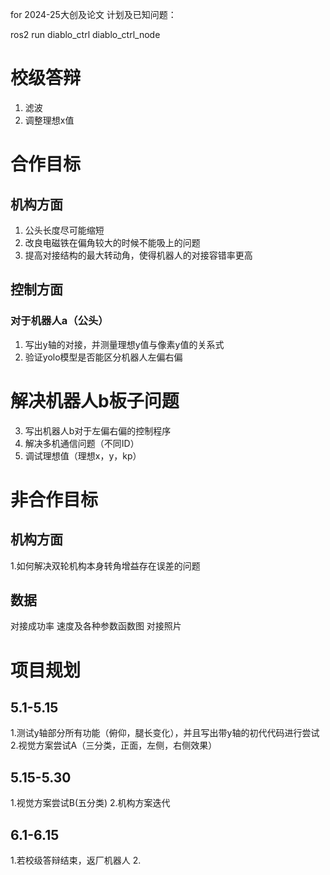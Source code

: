 for 2024-25大创及论文
计划及已知问题：


ros2 run diablo_ctrl diablo_ctrl_node

# 校级答辩

1. 滤波
2. 调整理想x值

# 合作目标

## 机构方面

1. 公头长度尽可能缩短
2. 改良电磁铁在偏角较大的时候不能吸上的问题
3. 提高对接结构的最大转动角，使得机器人的对接容错率更高

## 控制方面

### 对于机器人a（公头）

1. 写出y轴的对接，并测量理想y值与像素y值的关系式
2. 验证yolo模型是否能区分机器人左偏右偏

# 解决机器人b板子问题

3. 写出机器人b对于左偏右偏的控制程序
4. 解决多机通信问题（不同ID）
5. 调试理想值（理想x，y，kp）

# 非合作目标

## 机构方面

1.如何解决双轮机构本身转角增益存在误差的问题

## 数据

对接成功率
速度及各种参数函数图
对接照片

# 项目规划

## 5.1-5.15

1.测试y轴部分所有功能（俯仰，腿长变化），并且写出带y轴的初代代码进行尝试
2.视觉方案尝试A（三分类，正面，左侧，右侧效果）

## 5.15-5.30

1.视觉方案尝试B(五分类)
2.机构方案迭代

## 6.1-6.15

1.若校级答辩结束，返厂机器人
2.
